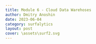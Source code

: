 ```yaml
---
title: Module 6 - Cloud Data Warehoses
author: Dmitry Anoshin 
date: 2023-06-04
category: surfalytics
layout: post
cover: \assets\surf2.svg
---
```


